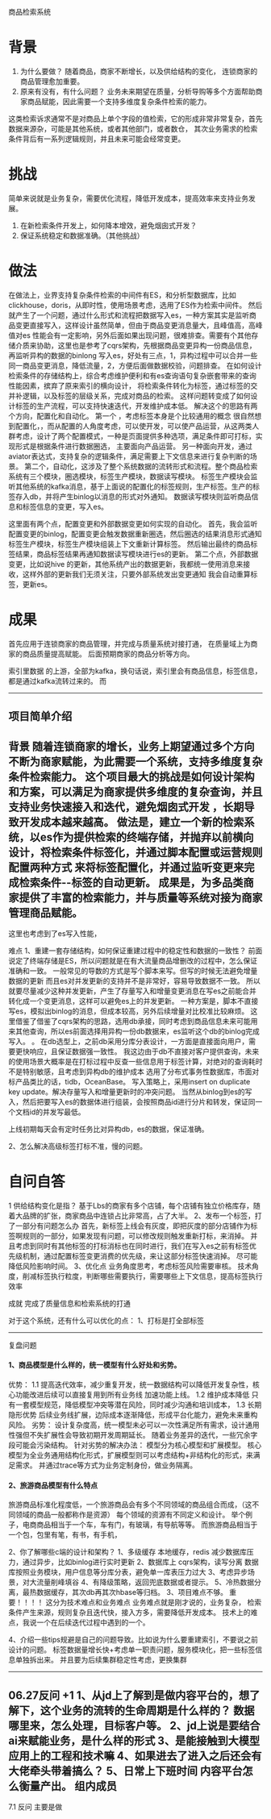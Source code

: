 商品检索系统
# 背景
1. 为什么要做？
随着商品，商家不断增长，以及供给结构的变化，
连锁商家的商品管理愈加重要。
2. 原来有没有，有什么问题？
业务未来期望在质量，分析导购等多个方面帮助商家商品赋能，因此需要一个支持多维度复杂条件检索的能力。

这类检索诉求通常不是对商品上单个字段的值检索，它的形成非常非常复杂，首先数据来源杂，可能是其他系统，或者其他部门，或者数仓，
其次业务需求的检索条件背后有一系列逻辑规则，并且未来可能会经常变更。


[//]: # (随着业务体量增大，发展迅速，未来业务期望在质量，分析，导购等多个方面为几十个品类的商家赋能，为此，需要一个可以支持多维度复杂条件灵活检索的基建类)

[//]: # (检索能力，并可以快速更新迭代。然而当前的商品检索以单个店铺为维度，虽然有降级方案实现跨店铺查询，但性能差，条件少，加条件成本高，无法满足业务发展诉求。)

# 挑战
简单来说就是业务复杂，需要优化流程，降低开发成本，提高效率来支持业务发展。
1. 在新检索条件开发上，如何降本增效，避免烟囱式开发？
2. 保证系统稳定和数据准确。（其他挑战）

[//]: # (1. 如何设计架构和方案，可以让支持高性能的复杂条件的商家维度和店铺维度维度检索，且后续检索条件开发成本低，更新维护便捷，避免烟囱式开发？)


# 做法
在做法上，业界支持复杂条件检索的中间件有ES，和分析型数据库，比如clickhouse，doris，从即时性，使用场景考虑，选用了ES作为检索中间件。
然后就产生了一个问题，通过什么形式和流程把数据写入es，一种方案其实是监听商品变更直接写入，这样设计虽然简单，但由于商品变更消息量大，且峰值高，高峰值对es
性能会有一定影响，另外后面如果出现问题，很难排查。需要有个其他存储介质来协助，这里也是参考了cqrs架构，先根据商品变更异构一份商品信息，再监听异构的数据的binlong
写入es，好处有三点，1，异构过程中可以合并一些同一商品变更消息，降低流量，2，方便后面做数据校验，问题排查。
在如何设计检索条件的存储结构上，综合考虑维护便利和有es查询语句复杂嵌套带来的查询性能因素，摈弃了原来索引的横向设计，
将检索条件转化为标签，通过标签的交并补逻辑，以及标签的层级关系，完成对商品的检索。
这样问题转变成了如何设计标签的生产流程，可以支持快速迭代，开发维护成本低。
解决这个的思路有两个方向，配置化和自动化。
第一个 ，考虑标签本身是个比较通用的概念 很自然想到配置化，，而从配置的人角度考虑，可以使开发，可以使产品运营，从这两类人群考虑，设计了两个配置模式，一种是页面提供多种选项，满足条件即可打标，实现形式是根据条件进行数据圈选，
主要面向产品运营。
另一种面向开发，通过aviator表达式，支持复杂的逻辑条件，满足需要上下文信息来进行复杂判断的场景。
第二个，自动化，这涉及了整个系统数据的流转形式和流程。整个商品检索系统有三个模块，圈选模块，标签生产模块，数据读写模块。
标签生产模块会监听其他系统的kafka消息，基于上面说的配置化的标签规则，生产标签。生产的标签存入db，并将产生binlog以消息的形式对外通知。
数据读写模块则监听商品信息和标签信息的变更，写入es。

这里面有两个点，配置变更和外部数据变更如何实现的自动化。
首先，我会监听配置变更的binlog，配置变更会触发数据重新圈选，然后圈选的结果消息形式通知标签生产模块，标签生产模块组装上下文重新计算标签。
然后输出最终的商品标签结果，商品标签结果再通知数据读写模块进行es的更新。
第二个点，外部数据变更，比如说hive 的更新，其他系统产出的数据更新，我都统一使用消息来接收，这样外部的更新我们无须关注，只要外部系统发出变更通知
我会自动重算标签，更新es。

# 成果  
首先应用于连锁商家的商品管理，并完成与质量系统对接打通， 在质量域上为商家的商品质量提高赋能。
后面预期商家的商品分析等方向。

索引里数据 的上游，全部为kafka，换句话说，索引里会有商品信息，标签信息，都是通过kafka流转过来的。
而

------
## 项目简单介绍
背景 
随着连锁商家的增长，业务上期望通过多个方向不断为商家赋能，为此需要一个系统，支持多维度复杂条件检索能力。
这个项目最大的挑战是如何设计架构和方案，可以满足为商家提供多维度的复杂查询，并且支持业务快速接入和迭代，避免烟囱式开发
，长期导致开发成本越来越高。
做法是，建立一个新的检索系统，以es作为提供检索的终端存储，并抛弃以前横向设计，将检索条件标签化，并通过脚本配置或运营规则配置两种方式
来将标签配置化，并通过监听变更来完成检索条件--标签的自动更新。
成果是，为多品类商家提供了丰富的检索能力，并与质量等系统对接为商家管理商品赋能。
------


这里也考虑到了es写入性能，

难点
1、重建一套存储结构，如何保证重建过程中的稳定性和数据的一致性？
前面说定了终端存储是ES，所以问题就是在有大流量商品增删改的过程中，怎么保证准确和一致。
一般常见的导数的方式是写个脚本来写。但写的时候无法避免增量数据的更新
而且es对并发更新的支持并不是非常好，容易导致数据不一致。
所以就要尽量减少这种并发更新，产生了存量写入和增量变更消息在写es之前能合并转化成一个变更消息，这样可以避免es上的并发更新。
一种方案是，脚本不直接写es，模拟出binlog的消息，但成本较高，另外后续增量对比校准比较麻烦。
这里借鉴了借鉴了cqrs架构的思路，选用db承接，同时考虑到商品信息未来可能用来其他查询，所以es前面选择用异构一份db数据来，es监听这个db的binlog完成写入。
。
在db选型上，之前db采用分库分表设计，一方面是直接面向用户，需要更快响应，且保证数据强一致性。
我这边由于db不直接对客户提供查询，未来的使用场景大概率是在打标过程中反查一些信息用于标签计算，对绝对的查询耗时不是特别敏感，且考虑到异构db的维护成本
选用了分布式事务性数据库，市面对标产品类比的话，tidb，OceanBase。
写入策略上，采用insert on duplicate key update。解决存量写入和增量更新时的冲突问题。
当然从binlog到es的写入，然后把要写入es的数据体进行组装，会按照商品id进行分片和转发，保证同一个文档id的并发写最低。

上线初期每天会有定时任务比对异构db，es的数据，保证准确。

2、怎么解决高级标签打标不准，慢的问题。


# 自问自答
1	供给结构变化是指？
基于Lbs的商家有多个店铺，每个店铺有独立价格库存，随着大品牌的扩张，商家商品中连锁占比非常高，占了大半。
2、发布一个标签，打了一部分有问题怎么办
首先，新标签上线会有灰度，即把灰度的部分店铺作为标签啊规则的一部分，如果发现有问题，可以修改规则触发重新打标，来消掉。
并且考虑到同时有其他标签的打标消标也在同时进行，我们在写入es之前有标签优先级机制，通过配置标签变更消费的优先级，来让这部分标签快速消掉。
尽可能降低风险影响时间。
3、优化点
业务角度思考，考虑标签风险需要审核。
技术角度，削减标签执行粒度，判断哪些需要执行，需要哪些上下文信息，提高标签执行效率



成就
完成了质量信息和检索系统的打通

对于这个系统，还有什么可以优化的点：
1、打标是打全部标签


-------
复盘问题
#### 1、商品模型是什么样的，统一模型有什么好处和劣势。
优势：
 1.1 提高迭代效率，减少重复开发，统一数据结构可以降低开发复杂性，核心功能改进后续可以直接复用到所有业务线
加速功能上线。
 1.2 维护成本降低
     只有一套模型规范，降低模型冲突等潜在风险，同时减少沟通和培训成本，
 1.3 长期隐形优势
    后续业务线扩展，边际成本逐渐降低，形成平台化能力，避免未来重构风险。
劣势：
  设计复杂度高，统一模型未必可以一次性满足所有需求，设计通用性强但不失扩展性会导致初期开发周期延长。
随着业务差异的迭代，一些冗余字段可能会污染结构。
针对劣势的解决办法：
  模型分为核心模型和扩展模型。
  核心模型为全业务通用结构化形式，扩展模型则可以考虑结构+非结构化的形式，来满足需求。 
  并通过trace等方式为业务定制身份，做业务隔离。
#### 2、旅游商品模型有什么特点
旅游商品标准化程度低，一个旅游商品会有多个不同领域的商品组合而成，（这不同领域的商品一般都称作是资源）
每个领域的资源有不同定义和设计。
举个例子，电商商品相当于一个车，车有门，有玻璃，有导航等等。
而旅游商品相当于一个包，包里有笔，有书，有手机，

2、你了解哪些c端的设计和架构？
  1、多级缓存
      本地缓存，redis 减少数据库压力，通过异步，比如binlog进行实时更新
  2、数据库上
     cqrs架构，读写分离
      数据库按照业务模块，用户信息等分库分表，避免单一库表压力过大
  3、考虑异步场景，对大流量削峰填谷
  4、有降级策略，返回兜底数据或者提示。
  5、冷热数据分离，最热数据缓存，其次db再其次hbase等归档。 
3、项目难点不够。
    重要！！！！
    这分为技术难点和业务难点
    业务难点就是刚才说的，业务复杂， 检索条件产生来源，规则复杂且迭代快，接入方多，需要降低开发成本。
    技术上的难点，我说一个在后续迭代过程中遇到的一个。

4、介绍一些tips规避是自己的问题导致。比如说为什么要重建索引，不要说之前设计的问题。
    标签数据量增长快+考虑单一职责问题，服务模块化，把一些标签信息单独拆出来。
    并且要为后续集群稳定性考虑，更换集群





-----

06.27反问
+1
1、从jd上了解到是做内容平台的，想了解下，这个业务的流转的生命周期是什么样的？
数据哪里来，怎么处理，目标客户等。
2、jd上说是要结合ai来赋能业务，是什么样的形式
3、是能接触到大模型应用上的工程和技术嘛
4、如果进去了进入之后还会有大佬牵头带着搞么？
5、日常上下班时间
内容平台怎么衡量产出。
组内成员
-------
7.1 反问
主要是做



